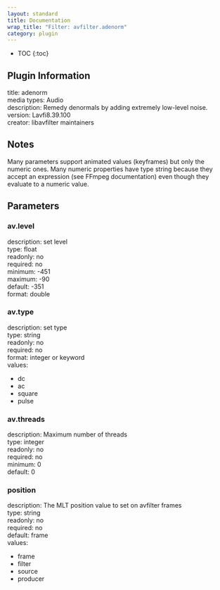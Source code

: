 ```yaml
---
layout: standard
title: Documentation
wrap_title: "Filter: avfilter.adenorm"
category: plugin
---
```

* TOC
{:toc}

## Plugin Information

title: adenorm  
media types:
Audio  
description: Remedy denormals by adding extremely low-level noise.  
version: Lavfi8.39.100  
creator: libavfilter maintainers  

## Notes

Many parameters support animated values (keyframes) but only the numeric ones. Many numeric properties have type string because they accept an expression (see FFmpeg documentation) even though they evaluate to a numeric value.

## Parameters

### av.level

  
description:
set level  
type: float  
readonly: no  
required: no  
minimum: -451  
maximum: -90  
default: -351  
format: double  

### av.type

  
description:
set type  
type: string  
readonly: no  
required: no  
format: integer or keyword  
values:  

* dc
* ac
* square
* pulse

### av.threads

  
description:
Maximum number of threads  
type: integer  
readonly: no  
required: no  
minimum: 0  
default: 0  

### position

  
description:
The MLT position value to set on avfilter frames  
type: string  
readonly: no  
required: no  
default: frame  
values:  

* frame
* filter
* source
* producer

